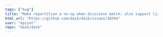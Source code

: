 ```yaml
---
tags: ["bug"]
title: "Make repartition a no-op when divisions match: also support list divs"
html_url: "https://github.com/dask/dask/issues/10394"
user: "epizut"
repo: "dask/dask"
---
```



